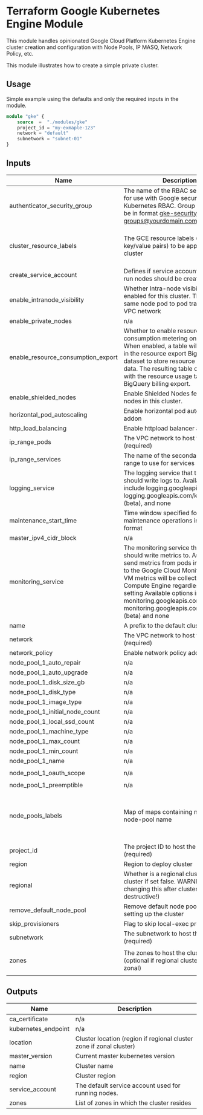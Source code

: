 # Terraform Google Kubernetes Engine Module

This module handles opinionated Google Cloud Platform Kubernetes Engine cluster creation and configuration with Node Pools, IP MASQ, Network Policy, etc.

This module illustrates how to create a simple private cluster.

## Usage
Simple example using the defaults and only the required inputs in the module.
```terraform
module "gke" {
    source  =  "./modules/gke"
    project_id = "my-exmaple-123"
    network = "default"
    subnetwork = "subnet-01"
}
```

## Inputs

| Name | Description | Type | Default | Required |
|------|-------------|------|---------|:--------:|
| authenticator\_security\_group | The name of the RBAC security group for use with Google security groups in Kubernetes RBAC. Group name must be in format gke-security-groups@yourdomain.com | `string` | `"lsst.cloud"` | no |
| cluster\_resource\_labels | The GCE resource labels (a map of key/value pairs) to be applied to the cluster | `map(string)` | <pre>{<br>  "environment": "environment",<br>  "owner": "owner_here"<br>}</pre> | no |
| create\_service\_account | Defines if service account specified to run nodes should be created. | `bool` | `true` | no |
| enable\_intranode\_visibility | Whether Intra-node visibility is enabled for this cluster. This makes same node pod to pod traffic visible for VPC network | `bool` | `true` | no |
| enable\_private\_nodes | n/a | `bool` | `true` | no |
| enable\_resource\_consumption\_export | Whether to enable resource consumption metering on this cluster. When enabled, a table will be created in the resource export BigQuery dataset to store resource consumption data. The resulting table can be joined with the resource usage table or with BigQuery billing export. | `bool` | `false` | no |
| enable\_shielded\_nodes | Enable Shielded Nodes features on all nodes in this cluster. | `bool` | `true` | no |
| horizontal\_pod\_autoscaling | Enable horizontal pod autoscaling addon | `bool` | `true` | no |
| http\_load\_balancing | Enable httpload balancer addon | `bool` | `true` | no |
| ip\_range\_pods | The VPC network to host the cluster in (required) | `string` | `"kubernetes-pods"` | no |
| ip\_range\_services | The name of the secondary subnet range to use for services | `string` | `"kubernetes-services"` | no |
| logging\_service | The logging service that the cluster should write logs to. Available options include logging.googleapis.com, logging.googleapis.com/kubernetes (beta), and none | `string` | `"logging.googleapis.com/kubernetes"` | no |
| maintenance\_start\_time | Time window specified for daily maintenance operations in RFC3339 format | `string` | `"05:00"` | no |
| master\_ipv4\_cidr\_block | n/a | `string` | `"172.16.0.0/28"` | no |
| monitoring\_service | The monitoring service that the cluster should write metrics to. Automatically send metrics from pods in the cluster to the Google Cloud Monitoring API. VM metrics will be collected by Google Compute Engine regardless of this setting Available options include monitoring.googleapis.com, monitoring.googleapis.com/kubernetes (beta) and none | `string` | `"monitoring.googleapis.com/kubernetes"` | no |
| name | A prefix to the default cluster name | `string` | `"simple"` | no |
| network | The VPC network to host the cluster in (required) | `string` | n/a | yes |
| network\_policy | Enable network policy addon | `bool` | `true` | no |
| node\_pool\_1\_auto\_repair | n/a | `bool` | `true` | no |
| node\_pool\_1\_auto\_upgrade | n/a | `bool` | `true` | no |
| node\_pool\_1\_disk\_size\_gb | n/a | `number` | `100` | no |
| node\_pool\_1\_disk\_type | n/a | `string` | `"pd-standard"` | no |
| node\_pool\_1\_image\_type | n/a | `string` | `"COS"` | no |
| node\_pool\_1\_initial\_node\_count | n/a | `number` | `1` | no |
| node\_pool\_1\_local\_ssd\_count | n/a | `number` | `0` | no |
| node\_pool\_1\_machine\_type | n/a | `string` | `"g1-small"` | no |
| node\_pool\_1\_max\_count | n/a | `number` | `15` | no |
| node\_pool\_1\_min\_count | n/a | `number` | `1` | no |
| node\_pool\_1\_name | n/a | `string` | `"core-pool"` | no |
| node\_pool\_1\_oauth\_scope | n/a | `string` | `"https://www.googleapis.com/auth/cloud-platform"` | no |
| node\_pool\_1\_preemptible | n/a | `bool` | `false` | no |
| node\_pools\_labels | Map of maps containing node labels by node-pool name | `map(map(string))` | <pre>{<br>  "all": {<br>    "environment": "environment_here",<br>    "owner": "owner_here"<br>  }<br>}</pre> | no |
| project\_id | The project ID to host the cluster in (required) | `string` | n/a | yes |
| region | Region to deploy cluster | `string` | `"us-central1"` | no |
| regional | Whether is a regional cluster (zonal cluster if set false. WARNING: changing this after cluster creation is destructive!) | `bool` | `true` | no |   
| remove\_default\_node\_pool | Remove default node pool while setting up the cluster | `bool` | `true` | no |
| skip\_provisioners | Flag to skip local-exec provisioners | `bool` | `true` | no |
| subnetwork | The subnetwork to host the cluster in (required) | `string` | n/a | yes |
| zones | The zones to host the cluster in (optional if regional cluster / required if zonal) | `list(string)` | <pre>[<br>  "us-central1-a"<br>]</pre> | no |    

## Outputs

| Name | Description |
|------|-------------|
| ca\_certificate | n/a |
| kubernetes\_endpoint | n/a |
| location | Cluster location (region if regional cluster zone if zonal cluster) |
| master\_version | Current master kubernetes version |
| name | Cluster name |
| region | Cluster region |
| service\_account | The default service account used for running nodes. |
| zones | List of zones in which the cluster resides |